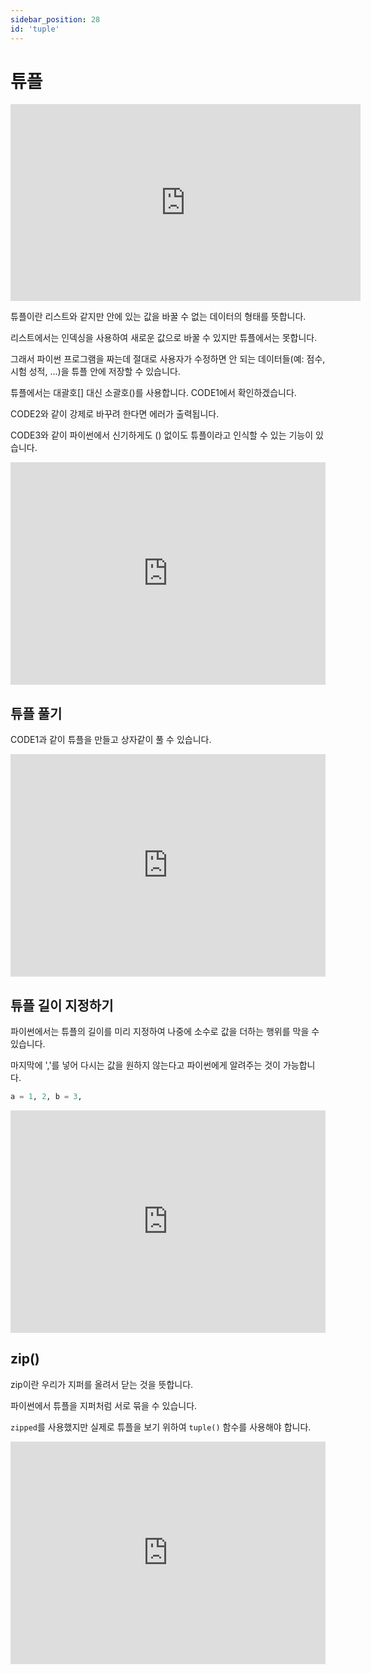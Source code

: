 ```yaml
---
sidebar_position: 28
id: 'tuple'
---
```


# 튜플

<iframe width="560" height="315" src="https://www.youtube.com/embed/iIUhChzGajA" title="YouTube video player" frameborder="0" allow="accelerometer; autoplay; clipboard-write; encrypted-media; gyroscope; picture-in-picture" allowfullscreen></iframe>

튜플이란 리스트와 같지만 안에 있는 값을 바꿀 수 없는 데이터의 형태를 뜻합니다.

리스트에서는 인덱싱을 사용하여 새로운 값으로 바꿀 수 있지만 튜플에서는 못합니다.

그래서 파이썬 프로그램을 짜는데 절대로 사용자가 수정하면 안 되는 데이터들(예: 점수, 시험 성적, ...)을 튜플 안에 저장할 수 있습니다.

튜플에서는 대괄호[] 대신 소괄호()를 사용합니다. CODE1에서 확인하겠습니다.

CODE2와 같이 강제로 바꾸려 한다면 에러가 출력됩니다.

CODE3와 같이 파이썬에서 신기하게도 () 없이도 튜플이라고 인식할 수 있는 기능이 있습니다.

<iframe src="https://trinket.io/embed/python3/069924886e" width="100%" height="356" frameborder="0" marginwidth="0" marginheight="0" allowfullscreen></iframe>

## 튜플 풀기

CODE1과 같이 튜플을 만들고 상자같이 풀 수 있습니다.

<iframe src="https://trinket.io/embed/python3/8c81ff1498" width="100%" height="356" frameborder="0" marginwidth="0" marginheight="0" allowfullscreen></iframe>

## 튜플 길이 지정하기

파이썬에서는 튜플의 길이를 미리 지정하여 나중에 소수로 값을 더하는 행위를 막을 수 있습니다.

마지막에 ','를 넣어 다시는 값을 원하지 않는다고 파이썬에게 알려주는 것이 가능합니다.

```py
a = 1, 2, b = 3,
```

<iframe src="https://trinket.io/embed/python3/0cc2f9e56d" width="100%" height="356" frameborder="0" marginwidth="0" marginheight="0" allowfullscreen></iframe>

## zip()

zip이란 우리가 지퍼를 올려서 닫는 것을 뜻합니다.

파이썬에서 튜플을 지퍼처럼 서로 묶을 수 있습니다.

`zipped`를 사용했지만 실제로 튜플을 보기 위하여 `tuple()` 함수를 사용해야 합니다.

<iframe src="https://trinket.io/embed/python3/1af130ab47" width="100%" height="356" frameborder="0" marginwidth="0" marginheight="0" allowfullscreen></iframe>
